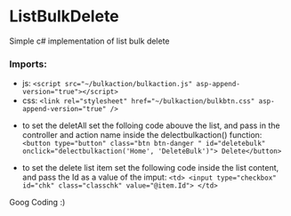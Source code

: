 # ListBulkDelete
Simple c# implementation of list bulk delete


### Imports:
  * js:
    ```<script src="~/bulkaction/bulkaction.js" asp-append-version="true"></script>```
  * css: 
    ```<link rel="stylesheet" href="~/bulkaction/bulkbtn.css" asp-append-version="true" />```
    
    
- to set the deletAll set the folloing code abouve the list, and pass in the controller and action name inside the delectbulkaction() function: 
     ```<button type="button" class="btn btn-danger " id="deletebulk" onclick="delectbulkaction('Home', 'DeleteBulk')"> Delete</button>```
     
- to set the delete list item set the following code inside the list content, and pass the Id as a value of the imput:
      ```<td>
          <input type="checkbox" id="chk" class="classchk" value="@item.Id">
      </td>```
     
     
Goog Coding :)
